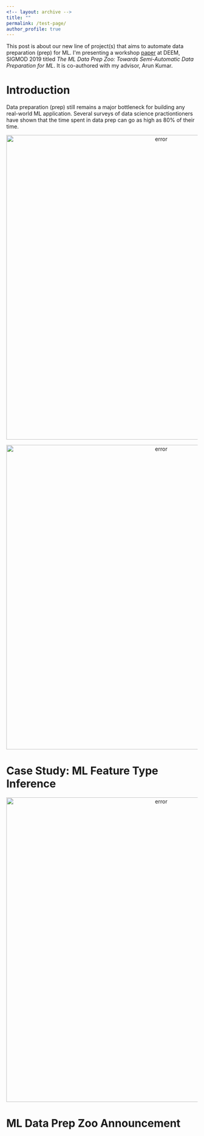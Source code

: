 ```yaml
---
<!-- layout: archive -->
title: ""
permalink: /test-page/
author_profile: true
---
```


This post is about our new line of project(s) that aims to automate data preparation (prep) for ML. I'm presenting a workshop [paper](https://adalabucsd.github.io/papers/2019_DataPrepZoo_DEEM.pdf) at DEEM, SIGMOD 2019 titled *The ML Data Prep Zoo: Towards Semi-Automatic Data Preparation for ML*. It is co-authored with my advisor, Arun Kumar.


Introduction
============================

Data preparation (prep) still remains a major bottleneck for building any real-world ML application. Several surveys of data science practiontioners have shown that the time spent in data prep can go as high as 80% of their time.


<p style="text-align:center;">
<img src="{{/imgs/automl.png" width="800" alt="error">
</p>


<p style="text-align:center;">
<img src="{{assets/2019-06-10-speakql/task-steps.png" width="800" alt="error">
</p>


Case Study: ML Feature Type Inference
============================

<p style="text-align:center;">
<img src="{{assets/2019-06-10-speakql/semantic-gap.png" width="800" alt="error">
</p>



ML Data Prep Zoo Announcement
============================
